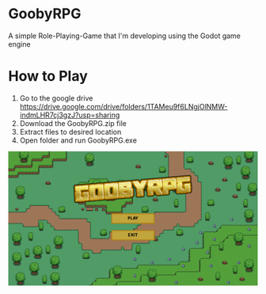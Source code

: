 # GoobyRPG
A simple Role-Playing-Game that I'm developing using the Godot game engine

# How to Play
1. Go to the google drive https://drive.google.com/drive/folders/1TAMeu9f6LNgjOlNMW-indmLHR7cj3gzJ?usp=sharing
2. Download the GoobyRPG.zip file
3. Extract files to desired location
4. Open folder and run GoobyRPG.exe

![ScreenShot](/art/GoobyHomeScreen.png)
